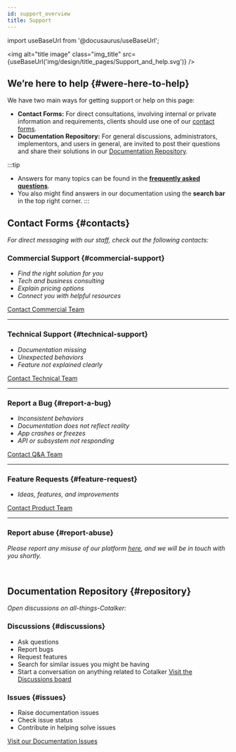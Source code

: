 ```yaml
---
id: support_overview
title: Support
---
```

import useBaseUrl from '@docusaurus/useBaseUrl'; 

<img alt="title image" class="img_title" src={useBaseUrl('img/design/title_pages/Support_and_help.svg')} />
<br/>

## We’re here to help {#were-here-to-help}

We have two main ways for getting support or help on this page:
- **Contact Forms:** For direct consultations, involving internal or private information and requirements, clients should use one of our [contact forms](#contacts).
- **Documentation Repository:** For general discussions, administrators, implementors, and users in general, are invited to post their questions and share their solutions in our [Documentation Repository](#repository).

:::tip
- Answers for many topics can be found in the [**frequently asked questions**](/docs/getting_started/temp/faq).
- You also might find answers in our documentation using the **search bar** in the top right corner.
:::

## Contact Forms {#contacts}
_For direct messaging with our staff, check out the following contacts:_

<div className="alert alert--secondary">

### Commercial Support {#commercial-support}
* _Find the right solution for you_
* _Tech and business consulting_
* _Explain pricing options_
* _Connect you with helpful resources_

[Contact Commercial Team](/docs/support/commercial)

-------

### Technical Support {#technical-support}
* _Documentation missing_
* _Unexpected behaviors_
* _Feature not explained clearly_

[Contact Technical Team](/docs/support/technical)

-------

### Report a Bug {#report-a-bug}
* _Inconsistent behaviors_
* _Documentation does not reflect reality_
* _App crashes or freezes_
* _API or subsystem not responding_

[Contact Q&A Team](/docs/support/bug_report)

-------

### Feature Requests {#feature-request}
* _Ideas, features, and improvements_

[Contact Product Team](/docs/support/feature_request)

-------

### Report abuse {#report-abuse}
_Please report any misuse of our platform [here](/docs/support/report_abuse), and we will be in touch with you shortly._

</div>
<br/>

## Documentation Repository {#repository}
_Open discussions on all-things-Cotalker:_

<div className="alert alert--secondary">

### Discussions {#discussions}
* Ask questions
* Report bugs
* Request features
* Search for similar issues you might be having
* Start a conversation on anything related to Cotalker
[Visit the Discussions board](https://github.com/Cotalker/documentation/discussions)


### Issues {#issues}
* Raise documentation issues
* Check issue status
* Contribute in helping solve issues

[Visit our Documentation Issues](https://github.com/Cotalker/documentation/issues)

</div>
<br/>